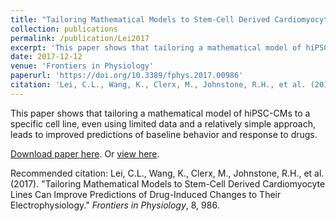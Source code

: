 ```yaml
---
title: "Tailoring Mathematical Models to Stem-Cell Derived Cardiomyocyte Lines Can Improve Predictions of Drug-Induced Changes to Their Electrophysiology"
collection: publications
permalink: /publication/Lei2017
excerpt: 'This paper shows that tailoring a mathematical model of hiPSC-CMs to a specific cell line, even using limited data and a relatively simple approach, leads to improved predictions of baseline behavior and response to drugs.'
date: 2017-12-12
venue: 'Frontiers in Physiology'
paperurl: 'https://doi.org/10.3389/fphys.2017.00986'
citation: 'Lei, C.L., Wang, K., Clerx, M., Johnstone, R.H., et al. (2017). &quot;Tailoring Mathematical Models to Stem-Cell Derived Cardiomyocyte Lines Can Improve Predictions of Drug-Induced Changes to Their Electrophysiology.&quot; <i>Frontiers in Physiology</i>, 8, 986.'
---
```

This paper shows that tailoring a mathematical model of hiPSC-CMs to a specific cell line, even using limited data and a relatively simple approach, leads to improved predictions of baseline behavior and response to drugs.

[Download paper here](http://chonlei.github.io/files/Lei2017.pdf). Or [view here](https://doi.org/10.3389/fphys.2017.00986).

Recommended citation:
Lei, C.L., Wang, K., Clerx, M., Johnstone, R.H., et al. (2017). &quot;Tailoring Mathematical Models to Stem-Cell Derived Cardiomyocyte Lines Can Improve Predictions of Drug-Induced Changes to Their Electrophysiology.&quot; <i>Frontiers in Physiology</i>, 8, 986.
